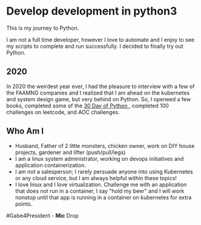 # Develop development in python3

This is my journey to Python.

I am not a full time developer, however I love to automate and I enjoy to see my scripts to complete and run successfully. I decided to finally try out Python.

## 2020
In 2020 the weirdest year ever, I had the pleasure to interview with a few of the FAAMNG companies and I realized that I am ahead on the kubernetes and system design game, but very behind on Python. So, I openeed a few books, completed some of the [30 Day of Python ](https://github.com/Asabeneh/30-Days-Of-Python), completed 100 challenges on leetcode, and AOC challenges.
 
## Who Am I
- Husband, Father of 2 little monsters, chicken owner, work on DIY house projects, gardener and lifter (push/pull/legs)
- I am a linux system administrator, working on devops initiatives and application containerization.
- I am not a salesperson; I rarely persuade anyone into using Kubernetes or any cloud service, but I am always helpful within these topics!
- I love linux and I love virtualization. Challenge me with an application that does not run in a container, I say "hold my beer" and I will work nonstop until that app is running in a container on kubernetes for extra points. 

\#Gabe4President - **Mic** Drop
